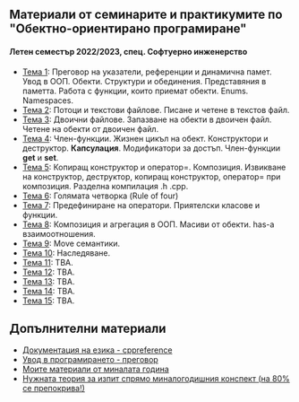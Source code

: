 ## Материали от семинарите и практикумите по "Обектно-ориентирано програмиране"
#### Летен семестър 2022/2023, спец. Софтуерно инженерство

- [Тема 1](https://github.com/GeorgiTerziev02/Object-oriented_programming_FMI/tree/main/Sem.%2001): Преговор на указатели, референции и динамична памет. Увод в ООП. Обекти. Структури и обединения. Представяния в паметта. Работа с функции, които приемат обекти. Enums. Namespaces.
- [Тема 2](https://github.com/GeorgiTerziev02/Object-oriented_programming_FMI/tree/main/Sem.%2002): Потоци и текстови файлове. Писане и четене в текстов файл.
- [Тема 3](https://github.com/GeorgiTerziev02/Object-oriented_programming_FMI/tree/main/Sem.%2003): Двоични файлове. Запазване на обекти в двоичен файл. Четене на обекти от двоичен файл.
- [Тема 4](https://github.com/GeorgiTerziev02/Object-oriented_programming_FMI/tree/main/Sem.%2004): Член-функции. Жизнен цикъл на обект. Конструктори и деструктор.  **Капсулация**. Модификатори за достъп. Член-функции **get** и **set**.
- [Тема 5](https://github.com/GeorgiTerziev02/Object-oriented_programming_FMI/tree/main/Sem.%2005): Копиращ конструктор и оператор=. Композиция. Извикване на конструктор, деструктор, копиращ конструктор, оператор= при композиция. Разделна компилация .h .cpp.
- [Тема 6](https://github.com/GeorgiTerziev02/Object-oriented_programming_FMI/tree/main/Sem.%2006): Голямата четворка (Rule of four)
- [Тема 7](https://github.com/GeorgiTerziev02/Object-oriented_programming_FMI/tree/main/Sem.%2007): Предефиниране на оператори. Приятелски класове и функции.
- [Тема 8](https://github.com/GeorgiTerziev02/Object-oriented_programming_FMI/tree/main/Sem.%2008): Композиция и агрегация в ООП. Масиви от обекти. has-a взаимоотношения.
- [Тема 9](https://github.com/GeorgiTerziev02/Object-oriented_programming_FMI/tree/main/Sem.%2009): Move семантики.
- [Тема 10](https://github.com/GeorgiTerziev02/Object-oriented_programming_FMI/tree/main/Sem.%2010): Наследяване.
- [Тема 11](https://github.com/GeorgiTerziev02/Object-oriented_programming_FMI/tree/main/Sem.%2011): TBA.
- [Тема 12](https://github.com/GeorgiTerziev02/Object-oriented_programming_FMI/tree/main/Sem.%2012): TBA.
- [Тема 13](https://github.com/GeorgiTerziev02/Object-oriented_programming_FMI/tree/main/Sem.%2013): TBA.
- [Тема 14](https://github.com/GeorgiTerziev02/Object-oriented_programming_FMI/tree/main/Sem.%2014): TBA.
- [Тема 15](https://github.com/GeorgiTerziev02/Object-oriented_programming_FMI/tree/main/Sem.%2015): TBA.

## Допълнителни материали
- [Документация на езика - cppreference](https://en.cppreference.com/w/)
- [Увод в програмирането - преговор](https://github.com/Justsvetoslavov/Introduction_to_programming/tree/master/SI)
- [Моите материали от миналата година](https://github.com/GeorgiTerziev02/FMI/tree/main/Object%20Oriented%20Programming)
- [Нужната теория за изпит спрямо миналогодишния конспект (на 80% се препокрива!)](https://github.com/GeorgiTerziev02/FMI/blob/main/Object%20Oriented%20Programming/OOP%20theory.docx)

